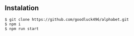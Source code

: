 ## Instalation
````bash
$ git clone https://github.com/goodluck496/alphabet.git
$ npm i
$ npm run start
````
